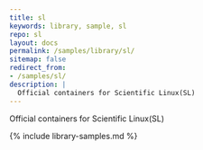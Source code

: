 ```yaml
---
title: sl
keywords: library, sample, sl
repo: sl
layout: docs
permalink: /samples/library/sl/
sitemap: false
redirect_from:
- /samples/sl/
description: |
  Official containers for Scientific Linux(SL)
---
```


Official containers for Scientific Linux(SL)


{% include library-samples.md %}
